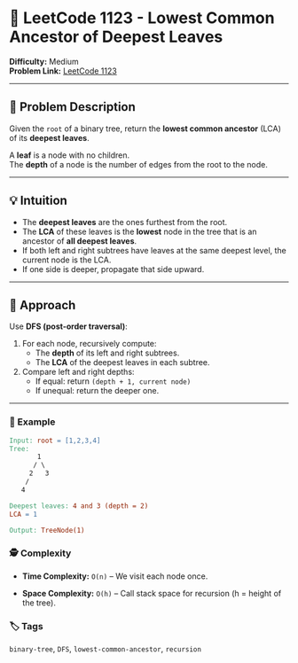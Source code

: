 # 🌳 LeetCode 1123 - Lowest Common Ancestor of Deepest Leaves

**Difficulty:** Medium  
**Problem Link:** [LeetCode 1123](https://leetcode.com/problems/lowest-common-ancestor-of-deepest-leaves)

---

## 🧩 Problem Description

Given the `root` of a binary tree, return the **lowest common ancestor** (LCA) of its **deepest leaves**.

A **leaf** is a node with no children.  
The **depth** of a node is the number of edges from the root to the node.

---

## 💡 Intuition

- The **deepest leaves** are the ones furthest from the root.
- The **LCA** of these leaves is the **lowest** node in the tree that is an ancestor of **all deepest leaves**.
- If both left and right subtrees have leaves at the same deepest level, the current node is the LCA.
- If one side is deeper, propagate that side upward.

---

## 🚀 Approach

Use **DFS (post-order traversal)**:
1. For each node, recursively compute:
   - The **depth** of its left and right subtrees.
   - The **LCA** of the deepest leaves in each subtree.
2. Compare left and right depths:
   - If equal: return `(depth + 1, current node)`
   - If unequal: return the deeper one.

---

### 🧪 Example
```makefile
Input: root = [1,2,3,4]
Tree:
       1
      / \
     2   3
    /
   4

Deepest leaves: 4 and 3 (depth = 2)
LCA = 1

Output: TreeNode(1)
```

### 🕵️ Complexity

- **Time Complexity:** `O(n)` – We visit each node once.

- **Space Complexity:** `O(h)` – Call stack space for recursion (h = height of the tree).

### 🏷️ Tags
`binary-tree`, `DFS`, `lowest-common-ancestor`, `recursion`